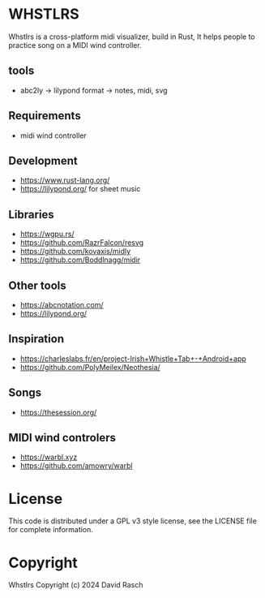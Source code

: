 # WHSTLRS

Whstlrs is a cross-platform midi visualizer, build in Rust,
It helps people to practice song on a MIDI wind controller.

## tools

* abc2ly -> lilypond format -> notes, midi, svg

## Requirements

* midi wind controller 

## Development

* https://www.rust-lang.org/
* https://lilypond.org/ for sheet music

## Libraries

* https://wgpu.rs/
* https://github.com/RazrFalcon/resvg
* https://github.com/kovaxis/midly
* https://github.com/Boddlnagg/midir

## Other tools

* https://abcnotation.com/
* https://lilypond.org/

## Inspiration

* https://charleslabs.fr/en/project-Irish+Whistle+Tab+-+Android+app
* https://github.com/PolyMeilex/Neothesia/

## Songs

* https://thesession.org/

## MIDI wind controlers

* https://warbl.xyz
* https://github.com/amowry/warbl

# License

This code is distributed under a GPL v3 style license, see the LICENSE file for complete information.

# Copyright

Whstlrs Copyright (c) 2024 David Rasch

